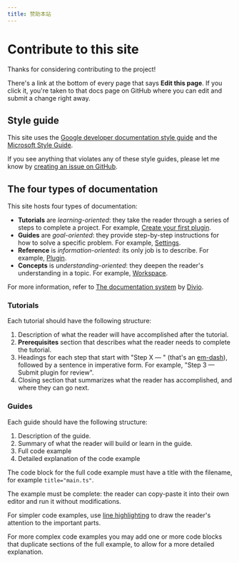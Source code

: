 ```yaml
---
title: 赞助本站
---
```


<!--
 * @Author: luhaifeng666 youzui@hotmail.com
 * @Date: 2022-08-07 11:00:59
 * @LastEditors: luhaifeng666
 * @LastEditTime: 2022-08-07 11:37:50
 * @Description: 
-->

# Contribute to this site

Thanks for considering contributing to the project!

There's a link at the bottom of every page that says **Edit this page**. If you click it, you're taken to that docs page on GitHub where you can edit and submit a change right away.

## Style guide

This site uses the [Google developer documentation style guide](https://developers.google.com/style) and the [Microsoft Style Guide](https://docs.microsoft.com/style-guide/welcome/).

If you see anything that violates any of these style guides, please let me know by [creating an issue on GitHub](https://github.com/marcusolsson/obsidian-plugin-docs/issues/new).

## The four types of documentation

This site hosts four types of documentation:

- **Tutorials** are _learning-oriented_: they take the reader through a series of steps to complete a project. For example, [Create your first plugin](getting-started/create-your-first-plugin.md).
- **Guides** are _goal-oriented_: they provide step-by-step instructions for how to solve a specific problem. For example, [Settings](user-interface/settings.md).
- **Reference** is _information-oriented_: its only job is to describe. For example, [Plugin](reference/typescript/classes/Plugin_2.md).
- **Concepts** is _understanding-oriented_: they deepen the reader's understanding in a topic. For example, [Workspace](user-interface/workspace.md).

For more information, refer to [The documentation system](https://documentation.divio.com/) by [Divio](https://www.divio.com/).

### Tutorials

Each tutorial should have the following structure:

1. Description of what the reader will have accomplished after the tutorial.
1. **Prerequisites** section that describes what the reader needs to complete the tutorial.
1. Headings for each step that start with "Step X — " (that's an [em-dash](https://en.wikipedia.org/wiki/Dash#Em_dash)), followed by a sentence in imperative form. For example, "Step 3 — Submit plugin for review".
1. Closing section that summarizes what the reader has accomplished, and where they can go next.

### Guides

Each guide should have the following structure:

1. Description of the guide.
1. Summary of what the reader will build or learn in the guide.
1. Full code example
1. Detailed explanation of the code example

The code block for the full code example must have a title with the filename, for example `title="main.ts"`.

The example must be complete: the reader can copy-paste it into their own editor and run it without modifications.

For simpler code examples, use [line highlighting](https://docusaurus.io/docs/markdown-features/code-blocks#line-highlighting) to draw the reader's attention to the important parts.

For more complex code examples you may add one or more code blocks that duplicate sections of the full example, to allow for a more detailed explanation.
